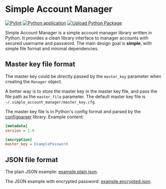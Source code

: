 # Simple Account Manager

[![Pylint](https://github.com/huangyunict/simple_account_manager/actions/workflows/pylint.yml/badge.svg)](https://github.com/huangyunict/simple_account_manager/actions/workflows/pylint.yml)
[![Python application](https://github.com/huangyunict/simple_account_manager/actions/workflows/python-app.yml/badge.svg)](https://github.com/huangyunict/simple_account_manager/actions/workflows/python-app.yml)
[![Upload Python Package](https://github.com/huangyunict/simple_account_manager/actions/workflows/python-publish.yml/badge.svg)](https://github.com/huangyunict/simple_account_manager/actions/workflows/python-publish.yml)

Simple Account Manager is a simple account manager library written in Python.
It provides a clean library interface to manager accounts with secured
username and password. The main design goal is **simple**, with simple file
format and minimal dependencies.

## Master key file format

The master key could be directly passed by the `master_key` parameter when
creating the `Manager` object.

A better way is to store the master key in the master key file, and pass
the file path as the `master_file` parameter. The default master key file
is `~/.simple_account_manager/master_key.cfg`.

The master key file is in Python's config format and parsed by the
[configparser](https://docs.python.org/3/library/configparser.html) library.
Example content:

```cfg
[metadata]
version = 1.0

[encryption]
master_key = ExamplePassword
```

## JSON file format

The plain JSON example: [example.plain.json](docs/example.plain.json).

The JSON example with encrypted password: [example.encrypted.json](docs/example.encrypted.json).

